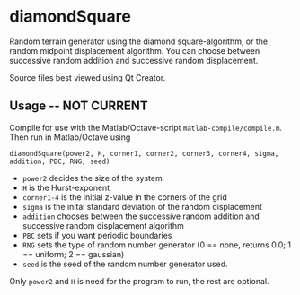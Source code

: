 diamondSquare
=============

Random terrain generator using the diamond square-algorithm, or the random midpoint displacement algorithm. You can choose between successive random addition and successive random displacement.

Source files best viewed using Qt Creator.

Usage -- NOT CURRENT
-----
Compile for use with the Matlab/Octave-script `matlab-compile/compile.m`. Then run in Matlab/Octave using

    diamondSquare(power2, H, corner1, corner2, corner3, corner4, sigma, addition, PBC, RNG, seed)

* `power2` decides the size of the system
* `H` is the Hurst-exponent
* `corner1-4` is the initial z-value in the corners of the grid
* `sigma` is the inital standard deviation of the random displacement
* `addition` chooses between the successive random addition and successive random displacement algorithm
* `PBC` sets if you want periodic boundaries
* `RNG` sets the type of random number generator (0 == none, returns 0.0; 1 == uniform; 2 == gaussian)
* `seed` is the seed of the random number generator used.

Only `power2` and `H` is need for the program to run, the rest are optional.
